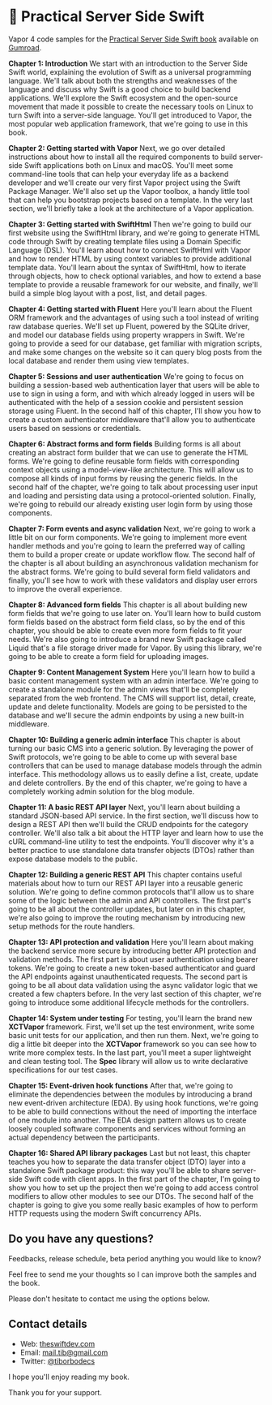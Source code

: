 # 📖 Practical Server Side Swift

Vapor 4 code samples for the [Practical Server Side Swift book](https://gumroad.com/l/practical-server-side-swift) available on [Gumroad](https://gumroad.com/l/practical-server-side-swift).  

**Chapter 1: Introduction** We start with an introduction to the Server Side Swift world, explaining the evolution of Swift as a universal programming language. We'll talk about both the strengths and weaknesses of the language and discuss why Swift is a good choice to build backend applications. We'll explore the Swift ecosystem and the open-source movement that made it possible to create the necessary tools on Linux to turn Swift into a server-side language. You'll get introduced to Vapor, the most popular web application framework, that we're going to use in this book.

**Chapter 2: Getting started with Vapor** Next, we go over detailed instructions about how to install all the required components to build server-side Swift applications both on Linux and macOS. You'll meet some command-line tools that can help your everyday life as a backend developer and we'll create our very first Vapor project using the Swift Package Manager. We'll also set up the Vapor toolbox, a handy little tool that can help you bootstrap projects based on a template. In the very last section, we'll briefly take a look at the architecture of a Vapor application.

**Chapter 3: Getting started with SwiftHtml** Then we're going to build our first website using the SwiftHtml library, and we're going to generate HTML code through Swift by creating template files using a Domain Specific Language (DSL). You'll learn about how to connect SwiftHtml with Vapor and how to render HTML by using context variables to provide additional template data. You'll learn about the syntax of SwiftHtml, how to iterate through objects, how to check optional variables, and how to extend a base template to provide a reusable framework for our website, and finally, we'll build a simple blog layout with a post, list, and detail pages.

**Chapter 4: Getting started with Fluent** Here you'll learn about the Fluent ORM framework and the advantages of using such a tool instead of writing raw database queries. We'll set up Fluent, powered by the SQLite driver, and model our database fields using property wrappers in Swift. We're going to provide a seed for our database, get familiar with migration scripts, and make some changes on the website so it can query blog posts from the local database and render them using view templates.

**Chapter 5: Sessions and user authentication** We're going to focus on building a session-based web authentication layer that users will be able to use to sign in using a form, and with which already logged in users will be authenticated with the help of a session cookie and persistent session storage using Fluent. In the second half of this chapter, I'll show you how to create a custom authenticator middleware that'll allow you to authenticate users based on sessions or credentials. 

**Chapter 6: Abstract forms and form fields** Building forms is all about creating an abstract form builder that we can use to generate the HTML forms. We're going to define reusable form fields with corresponding context objects using a model-view-like architecture. This will allow us to compose all kinds of input forms by reusing the generic fields. In the second half of the chapter, we're going to talk about processing user input and loading and persisting data using a protocol-oriented solution. Finally, we're going to rebuild our already existing user login form by using those components.

**Chapter 7: Form events and async validation** Next, we're going to work a little bit on our form components. We're going to implement more event handler methods and you're going to learn the preferred way of calling them to build a proper create or update workflow flow. The second half of the chapter is all about building an asynchronous validation mechanism for the abstract forms. We're going to build several form field validators and finally, you'll see how to work with these validators and display user errors to improve the overall experience.

**Chapter 8: Advanced form fields** This chapter is all about building new form fields that we're going to use later on. You'll learn how to build custom form fields based on the abstract form field class, so by the end of this chapter, you should be able to create even more form fields to fit your needs. We're also going to introduce a brand new Swift package called Liquid that's a file storage driver made for Vapor. By using this library, we're going to be able to create a form field for uploading images.

**Chapter 9: Content Management System** Here you'll learn how to build a basic content management system with an admin interface. We're going to create a standalone module for the admin views that'll be completely separated from the web frontend. The CMS will support list, detail, create, update and delete functionality. Models are going to be persisted to the database and we'll secure the admin endpoints by using a new built-in middleware.

**Chapter 10: Building a generic admin interface** This chapter is about turning our basic CMS into a generic solution. By leveraging the power of Swift protocols, we're going to be able to come up with several base controllers that can be used to manage database models through the admin interface. This methodology allows us to easily define a list, create, update and delete controllers. By the end of this chapter, we're going to have a completely working admin solution for the blog module.

**Chapter 11: A basic REST API layer** Next, you'll learn about building a standard JSON-based API service. In the first section, we'll discuss how to design a REST API then we'll build the CRUD endpoints for the category controller. We'll also talk a bit about the HTTP layer and learn how to use the cURL command-line utility to test the endpoints. You'll discover why it's a better practice to use standalone data transfer objects (DTOs) rather than expose database models to the public.

**Chapter 12: Building a generic REST API** This chapter contains useful materials about how to turn our REST API layer into a reusable generic solution. We're going to define common protocols that'll allow us to share some of the logic between the admin and API controllers. The first part's going to be all about the controller updates, but later on in this chapter, we're also going to improve the routing mechanism by introducing new setup methods for the route handlers.

**Chapter 13: API protection and validation** Here you'll learn about making the backend service more secure by introducing better API protection and validation methods. The first part is about user authentication using bearer tokens. We're going to create a new token-based authenticator and guard the API endpoints against unauthenticated requests. The second part is going to be all about data validation using the async validator logic that we created a few chapters before. In the very last section of this chapter, we're going to introduce some additional lifecycle methods for the controllers.

**Chapter 14: System under testing** For testing, you'll learn the brand new **XCTVapor** framework. First, we'll set up the test environment, write some basic unit tests for our application, and then run them. Next, we're going to dig a little bit deeper into the **XCTVapor** framework so you can see how to write more complex tests. In the last part, you'll meet a super lightweight and clean testing tool. The **Spec** library will allow us to write declarative specifications for our test cases.

**Chapter 15: Event-driven hook functions** After that, we're going to eliminate the dependencies between the modules by introducing a brand new event-driven architecture (EDA). By using hook functions, we're going to be able to build connections without the need of importing the interface of one module into another. The EDA design pattern allows us to create loosely coupled software components and services without forming an actual dependency between the participants.

**Chapter 16: Shared API library packages** Last but not least, this chapter teaches you how to separate the data transfer object (DTO) layer into a standalone Swift package product: this way you'll be able to share server-side Swift code with client apps. In the first part of the chapter, I'm going to show you how to set up the project then we're going to add access control modifiers to allow other modules to see our DTOs. The second half of the chapter is going to give you some really basic examples of how to perform HTTP requests using the modern Swift concurrency APIs.


## Do you have any questions?

Feedbacks, release schedule, beta period anything you would like to know?

Feel free to send me your thoughts so I can improve both the samples and the book.

Please don't hesitate to contact me using the options below.

## Contact details

- Web: [theswiftdev.com](https://theswiftdev.com)
- Email: [mail.tib@gmail.com](mailto:mail.tib@gmail.com)
- Twitter: [@tiborbodecs](https://twitter.com/tiborbodecs)

I hope you'll enjoy reading my book.

Thank you for your support.

